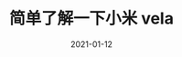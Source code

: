 ---
title: 简单了解一下小米 vela
tags:
  - 嵌入式
categories:
  - 嵌入式
  - NuttX
date: 2021-01-12
draft: true
---